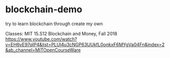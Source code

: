 # blockchain-demo
try to learn blockchain through create my own

Classes:
MIT 15.S12 Blockchain and Money, Fall 2018
https://www.youtube.com/watch?v=EH6vE97qIP4&list=PLUl4u3cNGP63UUkfL0onkxF6MYgVa04Fn&index=2&ab_channel=MITOpenCourseWare
